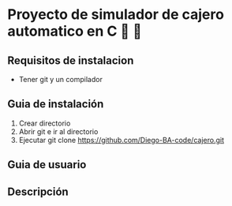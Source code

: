 # Proyecto de simulador de cajero automatico en C  :atm:  :money_with_wings:


## Requisitos de instalacion
- Tener git y un compilador

## Guia de instalación
1. Crear directorio
2. Abrir git e ir al directorio
3. Ejecutar git clone https://github.com/Diego-BA-code/cajero.git

## Guia de usuario

## Descripción
